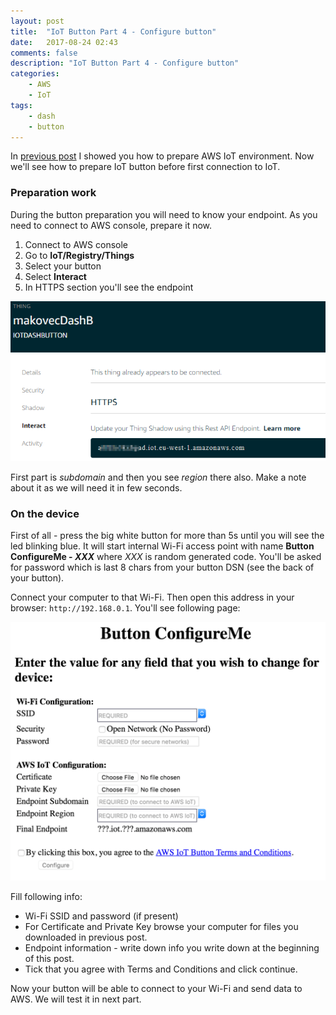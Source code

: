 ```yaml
---
layout: post
title:  "IoT Button Part 4 - Configure button"
date:   2017-08-24 02:43
comments: false
description: "IoT Button Part 4 - Configure button"
categories: 
    - AWS
    - IoT
tags: 
    - dash
    - button
---
```


In [previous post](./2017-08-23-IotButtonPart3-PrepareAWSEnvironment) I showed you how to prepare AWS IoT environment. Now we'll see how to prepare IoT button before first connection to IoT.

### Preparation work

During the button preparation you will need to know your endpoint. As you need to connect to AWS console, prepare it now.

1. Connect to AWS console
2. Go to **IoT/Registry/Things**
3. Select your button
4. Select **Interact**
5. In HTTPS section you'll see the endpoint

![IoT endpoint](/img/iot-endpoint.png)

First part is _subdomain_ and then you see _region_ there also. Make a note about it as we will need it in few seconds.

### On the device

First of all - press the big white button for more than 5s until you will see the led blinking blue. It will start internal Wi-Fi access point with name **Button ConfigureMe - _XXX_** where _XXX_ is random generated code. You'll be asked for password which is last 8 chars from your button DSN (see the back of your button).

Connect your computer to that Wi-Fi. Then open this address in your browser: `http://192.168.0.1`. You'll see following page:

![Button ConfigureMe](/img/iot-configureme.png)

Fill following info:

* Wi-Fi SSID and password (if present)
* For Certificate and Private Key browse your computer for files you downloaded in previous post.
* Endpoint information - write down info you write down at the beginning of this post.
* Tick that you agree with Terms and Conditions and click continue.

Now your button will be able to connect to your Wi-Fi and send data to AWS. We will test it in next part.
